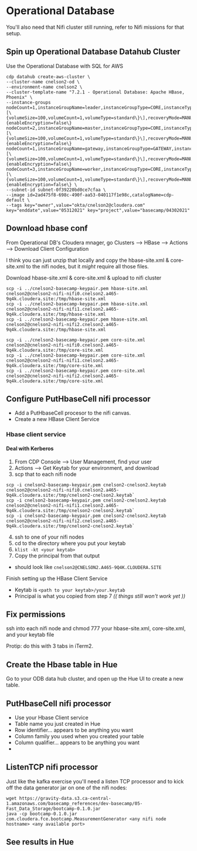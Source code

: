 # Operational Database

You'll also need that Nifi cluster still running, refer to Nifi missions for that setup.


## Spin up Operational Database Datahub Cluster

Use the Operational Database with SQL for AWS
```
cdp datahub create-aws-cluster \
--cluster-name cnelson2-od \
--environment-name cnelson2 \
--cluster-template-name "7.2.1 - Operational Database: Apache HBase, Phoenix" \
--instance-groups nodeCount=1,instanceGroupName=leader,instanceGroupType=CORE,instanceType=m5.2xlarge,rootVolumeSize=100,attachedVolumeConfiguration=\[\{volumeSize=100,volumeCount=1,volumeType=standard\}\],recoveryMode=MANUAL,volumeEncryption=\{enableEncryption=false\} nodeCount=2,instanceGroupName=master,instanceGroupType=CORE,instanceType=m5.2xlarge,rootVolumeSize=100,attachedVolumeConfiguration=\[\{volumeSize=100,volumeCount=1,volumeType=standard\}\],recoveryMode=MANUAL,volumeEncryption=\{enableEncryption=false\} nodeCount=1,instanceGroupName=gateway,instanceGroupType=GATEWAY,instanceType=m5.2xlarge,rootVolumeSize=100,attachedVolumeConfiguration=\[\{volumeSize=100,volumeCount=1,volumeType=standard\}\],recoveryMode=MANUAL,volumeEncryption=\{enableEncryption=false\} nodeCount=3,instanceGroupName=worker,instanceGroupType=CORE,instanceType=m5.2xlarge,rootVolumeSize=100,attachedVolumeConfiguration=\[\{volumeSize=100,volumeCount=1,volumeType=standard\}\],recoveryMode=MANUAL,volumeEncryption=\{enableEncryption=false\} \
--subnet-id subnet-0f39220bd0ce7cfaa \
--image id=2ad475f8-698c-490f-aa53-040117f1e98c,catalogName=cdp-default \
--tags key="owner",value="okta/cnelson2@cloudera.com" key="enddate",value="05312021" key="project",value="basecamp/04302021" 
```


## Download hbase conf
From Operational DB's Cloudera mnager, go Clusters --> HBase --> Actions --> Download Client Configuration

I think you can just unzip that locally and copy the hbase-site.xml & core-site.xml to the nifi nodes, but it _might_ require all those files.

Download hbase-site.xml & core-site.xml & upload to nifi cluster

```
scp -i ../cnelson2-basecamp-keypair.pem hbase-site.xml cnelson2@cnelson2-nifi-nifi0.cnelson2.a465-9q4k.cloudera.site:/tmp/hbase-site.xml
scp -i ../cnelson2-basecamp-keypair.pem hbase-site.xml cnelson2@cnelson2-nifi-nifi1.cnelson2.a465-9q4k.cloudera.site:/tmp/hbase-site.xml
scp -i ../cnelson2-basecamp-keypair.pem hbase-site.xml cnelson2@cnelson2-nifi-nifi2.cnelson2.a465-9q4k.cloudera.site:/tmp/hbase-site.xml

scp -i ../cnelson2-basecamp-keypair.pem core-site.xml cnelson2@cnelson2-nifi-nifi0.cnelson2.a465-9q4k.cloudera.site:/tmp/core-site.xml
scp -i ../cnelson2-basecamp-keypair.pem core-site.xml cnelson2@cnelson2-nifi-nifi1.cnelson2.a465-9q4k.cloudera.site:/tmp/core-site.xml
scp -i ../cnelson2-basecamp-keypair.pem core-site.xml cnelson2@cnelson2-nifi-nifi2.cnelson2.a465-9q4k.cloudera.site:/tmp/core-site.xml
```


## Configure PutHbaseCell nifi processor

* Add a PutHbaseCell procesor to the nifi canvas.
* Create a new HBase Client Service


### Hbase client service

#### Deal with Kerberos

1.  From CDP Console --> User Management, find your user
2.  Actions --> Get Keytab for your environment, and download
3.  scp that to each nifi node
```
scp -i cnelson2-basecamp-keypair.pem cnelson2-cnelson2.keytab cnelson2@cnelson2-nifi-nifi0.cnelson2.a465-9q4k.cloudera.site:/tmp/cnelson2-cnelson2.keytab`
scp -i cnelson2-basecamp-keypair.pem cnelson2-cnelson2.keytab cnelson2@cnelson2-nifi-nifi1.cnelson2.a465-9q4k.cloudera.site:/tmp/cnelson2-cnelson2.keytab`
scp -i cnelson2-basecamp-keypair.pem cnelson2-cnelson2.keytab cnelson2@cnelson2-nifi-nifi2.cnelson2.a465-9q4k.cloudera.site:/tmp/cnelson2-cnelson2.keytab`
```
4.  ssh to one of your nifi nodes
5.  cd to the directory where you put your keytab
6.  `klist -kt <your keytab>`
7.  Copy the principal from that output
 * should look like `cnelson2@CNELSON2.A465-9Q4K.CLOUDERA.SITE`

Finish setting up the HBase Client Service

* Keytab is `<path to your keytab>/your.keytab`
* Principal is what you copied from step 7
_(( things still won't work yet ))_



## Fix permissions
ssh into each nifi node and chmod 777 your hbase-site.xml, core-site.xml, and your keytab file

Protip:  do this with 3 tabs in iTerm2.


## Create the Hbase table in Hue

Go to your ODB data hub cluster, and open up the Hue UI to create a new table.


## PutHbaseCell nifi processor

* Use your Hbase Client service
* Table name you just created in Hue
* Row identifier... appears to be anything you want
* Column family you used when you created your table
* Column qualifier... appears to be anything you want
* 

## ListenTCP nifi processor
Just like the kafka exercise you'll need a listen TCP processor and to kick off the data generator jar on one of the nifi nodes:

```
wget https://gravity-data.s3.ca-central-1.amazonaws.com/basecamp_references/dev-basecamp/05-Fast_Data_Storage/bootcamp-0.1.0.jar
java -cp bootcamp-0.1.0.jar com.cloudera.fce.bootcamp.MeasurementGenerator <any nifi node hostname> <any available port>
```

## See results in Hue
